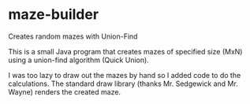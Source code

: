 # maze-builder
Creates random mazes with Union-Find

This is a small Java program that creates mazes of specified size (MxN) using a union-find algorithm (Quick Union).  

I was too lazy to draw out the mazes by hand so I added code to do the calculations. The standard draw library (thanks Mr. Sedgewick and Mr. Wayne) renders the created maze. 

